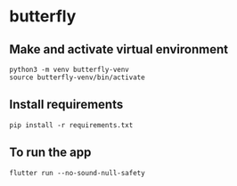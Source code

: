 # butterfly

## Make and activate virtual environment
```
python3 -m venv butterfly-venv
source butterfly-venv/bin/activate
```

## Install requirements
```
pip install -r requirements.txt
```

## To run the app
```
flutter run --no-sound-null-safety
```
